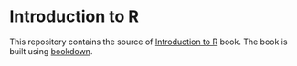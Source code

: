 # Introduction to R

This repository contains the source of [Introduction to R](https://intro-r.rsquaredacademy.com)
book. The book is built using [bookdown](https://github.com/rstudio/bookdown).

